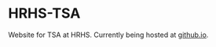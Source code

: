# HRHS-TSA
Website for TSA at HRHS. Currently being hosted at <a href="http://nerd8622.github.io/HRHS-TSA/" target="_blank">github.io</a>.
